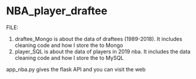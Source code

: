 # NBA_player_draftee

FILE: 
1) draftee_Mongo is about the data of draftees (1989-2018). It includes cleaning code and how I store the to Mongo
2) player_SQL is about the data of players in 2019 nba. It includes the data cleaning code and how I store the to MySQL

app_nba.py gives the flask API and you can visit the web